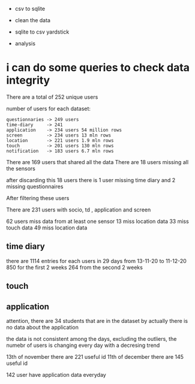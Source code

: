 - csv to sqlite 
- clean the data
- sqlite to csv yardstick

- analysis 









#  i can do some queries to check data integrity 

There are a total of 252 unique users 

number of users for each dataset: 
```
questionnaries -> 249 users 
time-diary     -> 241 
application    -> 234 users 54 million rows
screen         -> 234 users 13 mln rows
location       -> 221 users 1.9 mln rows
touch          -> 201 users 130 mln rows 
notification   -> 183 users 6.7 mln rows
```


There are 169 users that shared all the data 
There are 18 users missing all the sensors 

after discarding this 18 users there is 1 user missing time diary and 2 missing questionnaires 

After filtering these users

There are 231 users with socio, td , application and screen 

62 users miss data from at least one sensor 
13 miss location data 
33 miss touch data 
49 miss location data 


## time diary 
there are 1114 entries for each users in 29 days from 13-11-20 to 11-12-20 
850 for the first 2 weeks
264 from the second 2 weeks

## touch

## application 
attention, there are 34 students that are in the dataset by actually there is no data about the application 

the data is not consistent among the days, excluding the outliers, the numebr of users  is changing every day with a decresing trend

13th of november there are 221 useful id
11th of december there are 145 useful id 

142 user have application data everyday 







